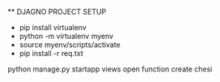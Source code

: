 ** DJAGNO PROJECT SETUP

- pip install virtualenv
- python -m virtualenv myenv
- source myenv/scripts/activate
- pip install -r req.txt




python manage.py startapp
views open function create chesi 